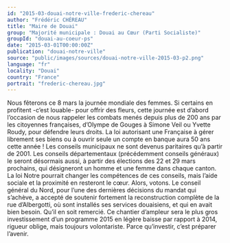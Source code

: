 ```yaml
---
id: "2015-03-douai-notre-ville-frederic-chereau"
author: "Frédéric CHÉREAU"
title: "Maire de Douai"
group: "Majorité municipale : Douai au Cœur (Parti Socialiste)"
groupId: "douai-au-coeur-ps"
date: "2015-03-01T00:00:00Z"
publication: "douai-notre-ville"
source: "public/images/sources/douai-notre-ville-2015-03-p2.png"
language: "fr"
locality: "Douai"
country: "France"
portrait: "frederic-chereau.jpg"
---
```


Nous fêterons ce 8 mars la journée mondiale des femmes. Si certains en profitent -c’est louable- pour offrir des fleurs, cette journée est d’abord l’occasion de nous rappeler les combats menés depuis plus de 200 ans par les citoyennes françaises, d’Olympe de Gouges à Simone Veil ou Yvette Roudy, pour défendre leurs droits. La loi autorisant une Française à gérer librement ses biens ou à ouvrir seule un compte en banque aura 50 ans cette année !
Les conseils municipaux ne sont devenus paritaires qu’à partir de 2001. Les conseils départementaux (précédemment conseils généraux) le seront désormais aussi, à partir des élections des 22 et 29 mars prochains, qui désigneront un homme et une femme dans chaque canton. La loi Notre pourrait changer les compétences de ces conseils, mais l’aide sociale et la proximité en resteront le cœur. Alors, votons.
Le conseil général du Nord, pour l’une des dernières décisions du mandat qui s’achève, a accepté de soutenir fortement la reconstruction complète de la rue d’Albergotti, où sont installés ses services douaisiens, et qui en avait bien besoin. Qu’il en soit remercié. Ce chantier d’ampleur sera le plus gros investissement d’un programme 2015 en légère baisse par rapport à 2014, rigueur oblige, mais toujours volontariste. Parce qu’investir, c’est préparer l’avenir.
